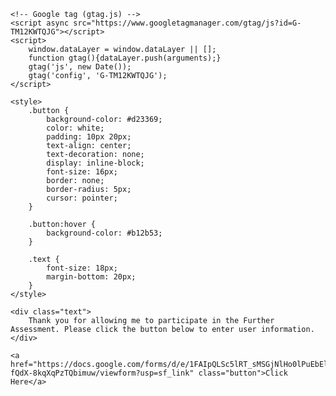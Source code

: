 <!DOCTYPE html>
<html lang="en">
<head>
    <meta charset="UTF-8">
    <meta name="viewport" content="width=device-width, initial-scale=1.0">
    <title>Your Page Title</title>
    
    <!-- Google tag (gtag.js) -->
    <script async src="https://www.googletagmanager.com/gtag/js?id=G-TM12KWTQJG"></script>
    <script>
        window.dataLayer = window.dataLayer || [];
        function gtag(){dataLayer.push(arguments);}
        gtag('js', new Date());
        gtag('config', 'G-TM12KWTQJG');
    </script>

    <style>
        .button {
            background-color: #d23369;
            color: white;
            padding: 10px 20px;
            text-align: center;
            text-decoration: none;
            display: inline-block;
            font-size: 16px;
            border: none;
            border-radius: 5px;
            cursor: pointer;
        }
        
        .button:hover {
            background-color: #b12b53;
        }

        .text {
            font-size: 18px;
            margin-bottom: 20px;
        }
    </style>
</head>
<body>

    <div class="text">
        Thank you for allowing me to participate in the Further Assessment. Please click the button below to enter user information.
    </div>

    <a href="https://docs.google.com/forms/d/e/1FAIpQLSc5lRT_sMSGjNlHo0lPuEbElm9YxO-fQdX-8kqXqPzTQbimuw/viewform?usp=sf_link" class="button">Click Here</a>

</body>
</html>
